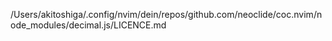 /Users/akitoshiga/.config/nvim/dein/repos/github.com/neoclide/coc.nvim/node_modules/decimal.js/LICENCE.md